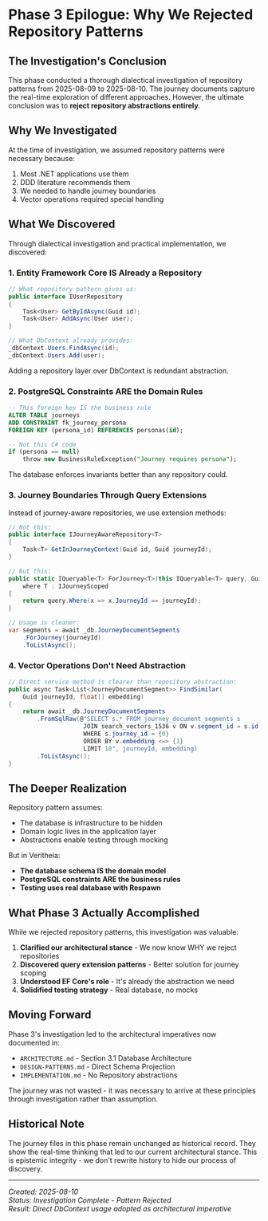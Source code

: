# Phase 3 Epilogue: Why We Rejected Repository Patterns

## The Investigation's Conclusion

This phase conducted a thorough dialectical investigation of repository patterns from 2025-08-09 to 2025-08-10. The journey documents capture the real-time exploration of different approaches. However, the ultimate conclusion was to **reject repository abstractions entirely**.

## Why We Investigated

At the time of investigation, we assumed repository patterns were necessary because:
1. Most .NET applications use them
2. DDD literature recommends them
3. We needed to handle journey boundaries
4. Vector operations required special handling

## What We Discovered

Through dialectical investigation and practical implementation, we discovered:

### 1. Entity Framework Core IS Already a Repository

```csharp
// What repository pattern gives us:
public interface IUserRepository
{
    Task<User> GetByIdAsync(Guid id);
    Task<User> AddAsync(User user);
}

// What DbContext already provides:
_dbContext.Users.FindAsync(id);
_dbContext.Users.Add(user);
```

Adding a repository layer over DbContext is redundant abstraction.

### 2. PostgreSQL Constraints ARE the Domain Rules

```sql
-- This foreign key IS the business rule
ALTER TABLE journeys 
ADD CONSTRAINT fk_journey_persona 
FOREIGN KEY (persona_id) REFERENCES personas(id);

-- Not this C# code
if (persona == null) 
    throw new BusinessRuleException("Journey requires persona");
```

The database enforces invariants better than any repository could.

### 3. Journey Boundaries Through Query Extensions

Instead of journey-aware repositories, we use extension methods:

```csharp
// Not this:
public interface IJourneyAwareRepository<T>
{
    Task<T> GetInJourneyContext(Guid id, Guid journeyId);
}

// But this:
public static IQueryable<T> ForJourney<T>(this IQueryable<T> query, Guid journeyId)
    where T : IJourneyScoped
{
    return query.Where(x => x.JourneyId == journeyId);
}

// Usage is cleaner:
var segments = await _db.JourneyDocumentSegments
    .ForJourney(journeyId)
    .ToListAsync();
```

### 4. Vector Operations Don't Need Abstraction

```csharp
// Direct service method is clearer than repository abstraction:
public async Task<List<JourneyDocumentSegment>> FindSimilar(
    Guid journeyId, float[] embedding)
{
    return await _db.JourneyDocumentSegments
        .FromSqlRaw(@"SELECT s.* FROM journey_document_segments s
                     JOIN search_vectors_1536 v ON v.segment_id = s.id
                     WHERE s.journey_id = {0}
                     ORDER BY v.embedding <=> {1}
                     LIMIT 10", journeyId, embedding)
        .ToListAsync();
}
```

## The Deeper Realization

Repository pattern assumes:
- The database is infrastructure to be hidden
- Domain logic lives in the application layer
- Abstractions enable testing through mocking

But in Veritheia:
- **The database schema IS the domain model**
- **PostgreSQL constraints ARE the business rules**
- **Testing uses real database with Respawn**

## What Phase 3 Actually Accomplished

While we rejected repository patterns, this investigation was valuable:

1. **Clarified our architectural stance** - We now know WHY we reject repositories
2. **Discovered query extension patterns** - Better solution for journey scoping
3. **Understood EF Core's role** - It's already the abstraction we need
4. **Solidified testing strategy** - Real database, no mocks

## Moving Forward

Phase 3's investigation led to the architectural imperatives now documented in:
- `ARCHITECTURE.md` - Section 3.1 Database Architecture
- `DESIGN-PATTERNS.md` - Direct Schema Projection
- `IMPLEMENTATION.md` - No Repository abstractions

The journey was not wasted - it was necessary to arrive at these principles through investigation rather than assumption.

## Historical Note

The journey files in this phase remain unchanged as historical record. They show the real-time thinking that led to our current architectural stance. This is epistemic integrity - we don't rewrite history to hide our process of discovery.

---

*Created: 2025-08-10*  
*Status: Investigation Complete - Pattern Rejected*  
*Result: Direct DbContext usage adopted as architectural imperative*